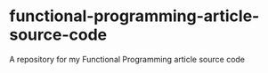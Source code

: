 # functional-programming-article-source-code
A repository for my Functional Programming article source code
